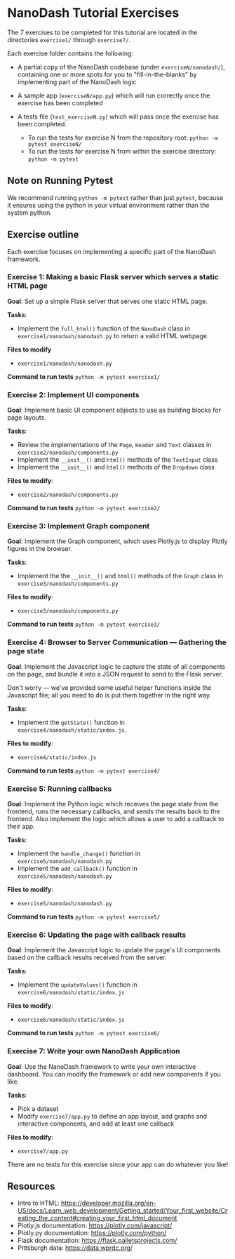 # NanoDash Tutorial Exercises

The 7 exercises to be completed for this tutorial are located in the directories `exercise1/` through `exercise7/`.

Each exercise folder contains the following:

- A partial copy of the NanoDash codebase (under `exerciseN/nanodash/`), containing one or more spots for you to "fill-in-the-blanks" by implementing part of the NanoDash logic

- A sample app (`exerciseN/app.py`) which will run correctly once the exercise has been completed

- A tests file (`test_exerciseN.py`) which will pass once the exercise has been completed.
  - To run the tests for exercise N from the repository root: `python -m pytest exerciseN/`
  - To run the tests for exercise N from within the exercise directory: `python -m pytest`

## Note on Running Pytest
We recommend running `python -m pytest` rather than just `pytest`, because it ensures using the python in your virtual environment rather than the system python. 

## Exercise outline

Each exercise focuses on implementing a specific part of the NanoDash framework.

### Exercise 1: Making a basic Flask server which serves a static HTML page

**Goal**: Set up a simple Flask server that serves one static HTML page.

**Tasks**:
- Implement the `full_html()` function of the `NanoDash` class in `exercise1/nanodash/nanodash.py` to return a valid HTML webpage.

**Files to modify**
- `exercise1/nanodash/nanodash.py`

**Command to run tests**
`python -m pytest exercise1/`

### Exercise 2: Implement UI components

**Goal**: Implement basic UI component objects to use as building blocks for page layouts.

**Tasks**:
- Review the implementations of the `Page`, `Header` and `Text` classes in `exercise2/nanodash/components.py`
- Implement the `__init__()` and `html()` methods of the `TextInput` class
- Implement the `__init__()` and `html()` methods of the `Dropdown` class

**Files to modify**:
- `exercise2/nanodash/components.py`

**Command to run tests**
`python -m pytest exercise2/`

### Exercise 3: Implement Graph component 

**Goal**: Implement the Graph component, which uses Plotly.js to display Plotly figures in the browser.

**Tasks**:
- Implement the the `__init__()` and `html()` methods of the `Graph` class in `exercise3/nanodash/components.py`

**Files to modify**:
- `exercise3/nanodash/components.py`

**Command to run tests**
`python -m pytest exercise3/`

### Exercise 4: Browser to Server Communication — Gathering the page state

**Goal**: Implement the Javascript logic to capture the state of all components on the page, and bundle it into a JSON request to send to the Flask server.

Don't worry — we've provided some useful helper functions inside the Javascript file; all you need to do is put them together in the right way.

**Tasks**:
- Implement the `getState()` function in `exercise4/nanodash/static/index.js`.

**Files to modify**:
- `exercise4/static/index.js`

**Command to run tests**
`python -m pytest exercise4/`

### Exercise 5: Running callbacks

**Goal**: Implement the Python logic which receives the page state from the frontend, runs the necessary callbacks, and sends the results back to the frontend. Also implement the logic which allows a user to add a callback to their app.

**Tasks**:
- Implement the `handle_change()` function in `exercise5/nanodash/nanodash.py`
- Implement the `add_callback()` function in `exercise5/nanodash/nanodash.py`

**Files to modify**:
- `exercise5/nanodash/nanodash.py`

**Command to run tests**
`python -m pytest exercise5/`

### Exercise 6: Updating the page with callback results

**Goal**: Implement the Javascript logic to update the page's UI components based on the callback results received from the server.

**Tasks**:
- Implement the `updateValues()` function in `exercise6/nanodash/static/index.js`

**Files to modify**:
- `exercise6/nanodash/static/index.js`

**Command to run tests**
`python -m pytest exercise6/`

### Exercise 7: Write your own NanoDash Application

**Goal**: Use the NanoDash framework to write your own interactive dashboard. You can modify the framework or add new components if you like.

**Tasks**:
- Pick a dataset
- Modify `exercise7/app.py` to define an app layout, add graphs and interactive components, and add at least one callback

**Files to modify**:
- `exercise7/app.py`

There are no tests for this exercise since your app can do whatever you like!

## Resources

- Intro to HTML: https://developer.mozilla.org/en-US/docs/Learn_web_development/Getting_started/Your_first_website/Creating_the_content#creating_your_first_html_document
- Plotly.js documentation: https://plotly.com/javascript/
- Plotly.py documentation: https://plotly.com/python/
- Flask documentation: https://flask.palletsprojects.com/
- Pittsburgh data: https://data.wprdc.org/
